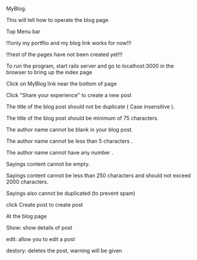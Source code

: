 MyBlog.

This will tell how to operate the blog page

Top Menu bar

  !!!only my portflio and my blog link works for now!!!
  
  !!!rest of the pages have not been created yet!!!
  
To run the program, start rails server and go to localhost:3000 in the browser to bring up the index page

Click on MyBlog link near the bottom of page

Click "Share your experience" to create a new post

  The title of the blog post should not be duplicate ( Case insensitive ).
  
  The title of the blog post should be minimum of 75 characters.
  
  The author name cannot be blank in your blog post.
  
  The author name cannot be less than 5 characters .
  
  The author name cannot have any number .
  
  Sayings content cannot be empty.
  
  Sayings content cannot be less than 250 characters and should not exceed 2000 characters.
  
  Sayings also cannot be duplicated (to prevent spam)
  
 click Create post to create post
 
 At the blog page
 
  Show: show details of post
  
  edit: allow you to edit a post
  
  destory: deletes the post, warning will be given
